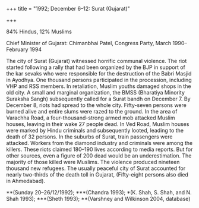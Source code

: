 +++
title = "1992; December 6–12: Surat (Gujarat)"

+++


84% Hindus, 12% Muslims

Chief Minister of Gujarat: Chimanbhai Patel, Congress Party, March 1990–February 1994

The city of Surat (Gujarat) witnessed horrific communal violence. The riot started following a rally that had been organized by the BJP in support of the kar sevaks who were responsible for the destruction of the Babri Masjid in Ayodhya. One thousand persons participated in the procession, including VHP and RSS members. In retaliation, Muslim youths damaged shops in the old city. A small and marginal organization, the BMSS (Bharatiya Minority Suraksha Sangh) subsequently called for a Surat bandh on December 7. By December 8, riots had spread to the whole city. Fifty-seven persons were burned alive and entire slums were razed to the ground. In the area of Varachha Road, a four-thousand-strong armed mob attacked Muslim houses, leaving in their wake 27 people dead. In Ved Road, Muslim houses were marked by Hindu criminals and subsequently looted, leading to the death of 32 persons. In the suburbs of Surat, train passengers were attacked. Workers from the diamond industry and criminals were among the killers. These riots claimed 180–190 lives according to media reports. But for other sources, even a figure of 200 dead would be an underestimation. The majority of those killed were Muslims. The violence produced nineteen thousand new refugees. The usually peaceful city of Surat accounted for nearly two-thirds of the death toll in Gujarat, (Fifty-eight persons also died in Ahmedabad).

**(Sunday 20–26/12/1992); ***(Chandra 1993); *(K. Shah, S. Shah, and N. Shah 1993); ***(Sheth 1993); **(Varshney and Wilkinson 2004, database)
